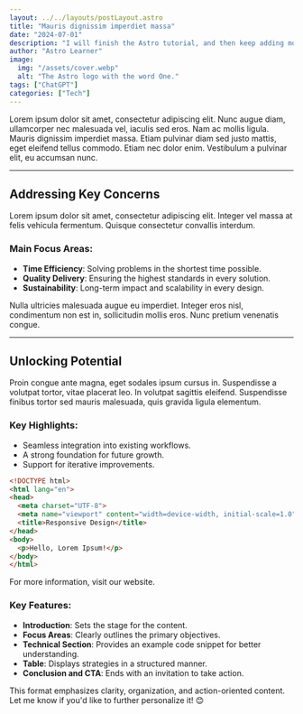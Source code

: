 ```yaml
---
layout: ../../layouts/postLayout.astro
title: "Mauris dignissim imperdiet massa"
date: "2024-07-01"
description: "I will finish the Astro tutorial, and then keep adding more posts. Watch this space for more to come"
author: "Astro Learner"
image:
  img: "/assets/cover.webp"
  alt: "The Astro logo with the word One."
tags: ["ChatGPT"]
categories: ["Tech"]
---
```



Lorem ipsum dolor sit amet, consectetur adipiscing elit. Nunc augue diam, ullamcorper nec malesuada vel, iaculis sed eros. Nam ac mollis ligula. Mauris dignissim imperdiet massa. Etiam pulvinar diam sed justo mattis, eget eleifend tellus commodo. Etiam nec dolor enim. Vestibulum a pulvinar elit, eu accumsan nunc. 

---

## Addressing Key Concerns

Lorem ipsum dolor sit amet, consectetur adipiscing elit. Integer vel massa at felis vehicula fermentum. Quisque consectetur convallis interdum.

### Main Focus Areas:
- **Time Efficiency**: Solving problems in the shortest time possible.  
- **Quality Delivery**: Ensuring the highest standards in every solution.  
- **Sustainability**: Long-term impact and scalability in every design.

Nulla ultricies malesuada augue eu imperdiet. Integer eros nisl, condimentum non est in, sollicitudin mollis eros. Nunc pretium venenatis congue.

---

## Unlocking Potential

Proin congue ante magna, eget sodales ipsum cursus in. Suspendisse a volutpat tortor, vitae placerat leo. In volutpat sagittis eleifend. Suspendisse finibus tortor sed mauris malesuada, quis gravida ligula elementum.

### Key Highlights:
- Seamless integration into existing workflows.  
- A strong foundation for future growth.  
- Support for iterative improvements.

```html
<!DOCTYPE html>
<html lang="en">
<head>
  <meta charset="UTF-8">
  <meta name="viewport" content="width=device-width, initial-scale=1.0">
  <title>Responsive Design</title>
</head>
<body>
  <p>Hello, Lorem Ipsum!</p>
</body>
</html>
```

For more information, visit our website.

### Key Features:
- **Introduction**: Sets the stage for the content.
- **Focus Areas**: Clearly outlines the primary objectives.
- **Technical Section**: Provides an example code snippet for better understanding.
- **Table**: Displays strategies in a structured manner.
- **Conclusion and CTA**: Ends with an invitation to take action.

This format emphasizes clarity, organization, and action-oriented content. Let me know if you'd like to further personalize it! 😊
